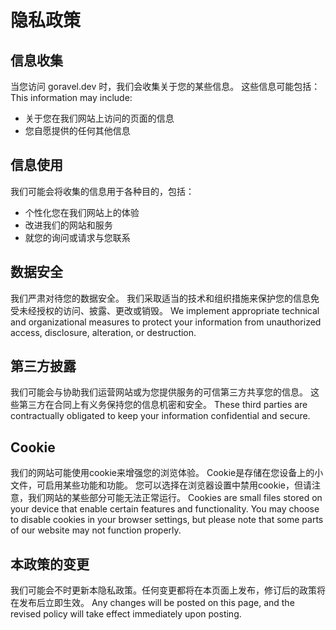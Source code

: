 # 隐私政策

## 信息收集

当您访问 goravel.dev 时，我们会收集关于您的某些信息。 这些信息可能包括： This information may include:

- 关于您在我们网站上访问的页面的信息
- 您自愿提供的任何其他信息

## 信息使用

我们可能会将收集的信息用于各种目的，包括：

- 个性化您在我们网站上的体验
- 改进我们的网站和服务
- 就您的询问或请求与您联系

## 数据安全

我们严肃对待您的数据安全。 我们采取适当的技术和组织措施来保护您的信息免受未经授权的访问、披露、更改或销毁。 We implement appropriate technical and organizational measures to protect
your information from unauthorized access, disclosure, alteration, or destruction.

## 第三方披露

我们可能会与协助我们运营网站或为您提供服务的可信第三方共享您的信息。 这些第三方在合同上有义务保持您的信息机密和安全。 These third parties are contractually obligated to keep your information confidential and secure.

## Cookie

我们的网站可能使用cookie来增强您的浏览体验。 Cookie是存储在您设备上的小文件，可启用某些功能和功能。 您可以选择在浏览器设置中禁用cookie，但请注意，我们网站的某些部分可能无法正常运行。 Cookies are small files stored on your device that
enable certain features and functionality. You may choose to disable cookies in your browser settings, but please note
that some parts of our website may not function properly.

## 本政策的变更

我们可能会不时更新本隐私政策。任何变更都将在本页面上发布，修订后的政策将在发布后立即生效。 Any changes will be posted on this page, and the revised policy
will take effect immediately upon posting.

